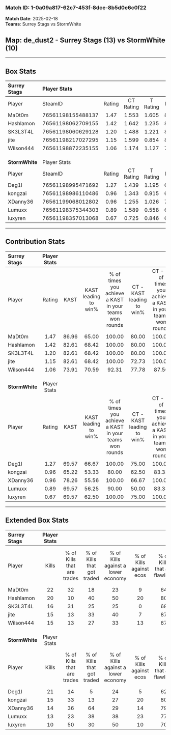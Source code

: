 ### Match ID: 1-0a09a817-62c7-453f-8dce-8b5d0e6c0f22  
**Match Date**: 2025-02-18  
**Teams**: Surrey Stags vs StormWhite  

## **Map**: de_dust2 - Surrey Stags (13) vs StormWhite (10)  
---  

## Box Stats  

| **Surrey Stags** | Player Stats      |        |           |          |       |      |       |         |        |      |     |
| :- | :- | :-: | :-: | :-: | :-: | :-: | :-: | :-: | :-: | :-: | :-: |
| Player           | SteamID           | Rating | CT Rating | T Rating | KAST  | ADR  | Kills | Assists | Deaths | K/D  | HS% |
| MaDt0m           | 76561198155488137 |  1.47  |   1.553   |  1.605   | 86.96 | 77.8 |  22   |    5    |   14   | 1.57 | 50  |
| Hashlamon        | 76561198062709155 |  1.42  |   1.642   |  1.235   | 82.61 | 97.1 |  20   |    5    |   14   | 1.43 | 75  |
| SK3L3T4L         | 76561198060629128 |  1.20  |   1.488   |  1.221   | 82.61 | 81.7 |  16   |    4    |   15   | 1.07 | 81  |
| jite             | 76561198217027295 |  1.15  |   1.599   |  0.854   | 82.61 | 71.3 |  15   |    4    |   14   | 1.07 | 20  |
| Wilson444        | 76561198872235155 |  1.06  |   1.174   |  1.127   | 73.91 | 81.8 |  15   |    6    |   17   | 0.88 | 66  |
|                  |                   |        |           |          |       |      |       |         |        |      |     |
|                  |                   |        |           |          |       |      |       |         |        |      |     |
|                  |                   |        |           |          |       |      |       |         |        |      |     |
| **StormWhite**   | Player Stats      |        |           |          |       |      |       |         |        |      |     |
| Player           | SteamID           | Rating | CT Rating | T Rating | KAST  | ADR  | Kills | Assists | Deaths | K/D  | HS% |
| Deg1l            | 76561198995471692 |  1.27  |   1.439   |  1.195   | 69.57 | 75.2 |  21   |    5    |   15   | 1.40 | 42  |
| kongzai          | 76561198986110486 |  0.96  |   1.343   |  0.915   | 65.22 | 72.3 |  15   |    6    |   17   | 0.88 | 60  |
| XDanny36         | 76561199068012802 |  0.96  |   1.255   |  1.026   | 78.26 | 74.3 |  14   |    7    |   20   | 0.70 | 42  |
| Lumuxx           | 76561198375344303 |  0.89  |   1.589   |  0.558   | 69.57 | 69.2 |  13   |    6    |   18   | 0.72 | 61  |
| luxyren          | 76561198357013068 |  0.67  |   0.725   |  0.846   | 69.57 | 45.5 |  10   |    5    |   19   | 0.53 | 30  |
---  

## Contribution Stats  

| **Surrey Stags** | Player Stats |       |                      |                                                        |                           |                                                             |                          |                                                            |
| :- | :-: | :-: | :-: | :-: | :-: | :-: | :-: | :-: |
| Player           |    Rating    | KAST  | KAST leading to win% | % of times you achieve a KAST in your teams won rounds | CT - KAST leading to win% | CT - % of times you achieve a KAST in your teams won rounds | T - KAST leading to win% | T - % of times you achieve a KAST in your teams won rounds |
| MaDt0m           |     1.47     | 86.96 |        65.00         |                         100.00                         |           80.00           |                           100.00                            |          50.00           |                           100.00                           |
| Hashlamon        |     1.42     | 82.61 |        68.42         |                         100.00                         |           80.00           |                           100.00                            |          55.56           |                           100.00                           |
| SK3L3T4L         |     1.20     | 82.61 |        68.42         |                         100.00                         |           80.00           |                           100.00                            |          55.56           |                           100.00                           |
| jite             |     1.15     | 82.61 |        68.42         |                         100.00                         |           72.73           |                           100.00                            |          62.50           |                           100.00                           |
| Wilson444        |     1.06     | 73.91 |        70.59         |                         92.31                          |           77.78           |                            87.50                            |          62.50           |                           100.00                           |
|                  |              |       |                      |                                                        |                           |                                                             |                          |                                                            |
|                  |              |       |                      |                                                        |                           |                                                             |                          |                                                            |
|                  |              |       |                      |                                                        |                           |                                                             |                          |                                                            |
| **StormWhite**   | Player Stats |       |                      |                                                        |                           |                                                             |                          |                                                            |
| Player           |    Rating    | KAST  | KAST leading to win% | % of times you achieve a KAST in your teams won rounds | CT - KAST leading to win% | CT - % of times you achieve a KAST in your teams won rounds | T - KAST leading to win% | T - % of times you achieve a KAST in your teams won rounds |
| Deg1l            |     1.27     | 69.57 |        66.67         |                         100.00                         |           75.00           |                           100.00                            |          57.14           |                           100.00                           |
| kongzai          |     0.96     | 65.22 |        53.33         |                         80.00                          |           62.50           |                            83.33                            |          42.86           |                           75.00                            |
| XDanny36         |     0.96     | 78.26 |        55.56         |                         100.00                         |           66.67           |                           100.00                            |          44.44           |                           100.00                           |
| Lumuxx           |     0.89     | 69.57 |        56.25         |                         90.00                          |           50.00           |                            83.33                            |          66.67           |                           100.00                           |
| luxyren          |     0.67     | 69.57 |        62.50         |                         100.00                         |           75.00           |                           100.00                            |          50.00           |                           100.00                           |
---  

## Extended Box Stats  

| **Surrey Stags** | Player Stats |                            |                            |                                    |                         |                              |                                 |        |                             |                                     |                          |                               |                            |
| :- | :-: | :-: | :-: | :-: | :-: | :-: | :-: | :-: | :-: | :-: | :-: | :-: | :-: |
| Player           |    Kills     | % of Kills that are trades | % of Kills that got traded | % of Kills against a lower economy | % of Kills against ecos | % of Kills that are flawless | % of Kills that are close duels | Deaths | % of Deaths that get traded | % of Deaths against a lower economy | % of Deaths against ecos | % of Deaths that are flawless | % of Deaths that are close |
| MaDt0m           |      22      |             32             |             18             |                 23                 |            9            |              64              |                9                |   14   |             29              |                 29                  |            7             |              71               |             7              |
| Hashlamon        |      20      |             10             |             40             |                 50                 |           20            |              80              |                5                |   14   |              7              |                 21                  |            7             |              57               |             0              |
| SK3L3T4L         |      16      |             31             |             25             |                 25                 |            0            |              69              |                0                |   15   |             47              |                 20                  |            7             |              67               |             13             |
| jite             |      15      |             13             |             33             |                 40                 |            7            |              87              |                0                |   14   |             29              |                 36                  |            7             |              86               |             0              |
| Wilson444        |      15      |             13             |             27             |                 33                 |           13            |              67              |                0                |   17   |             24              |                 24                  |            6             |              71               |             12             |
|                  |              |                            |                            |                                    |                         |                              |                                 |        |                             |                                     |                          |                               |                            |
|                  |              |                            |                            |                                    |                         |                              |                                 |        |                             |                                     |                          |                               |                            |
|                  |              |                            |                            |                                    |                         |                              |                                 |        |                             |                                     |                          |                               |                            |
| **StormWhite**   | Player Stats |                            |                            |                                    |                         |                              |                                 |        |                             |                                     |                          |                               |                            |
| Player           |    Kills     | % of Kills that are trades | % of Kills that got traded | % of Kills against a lower economy | % of Kills against ecos | % of Kills that are flawless | % of Kills that are close duels | Deaths | % of Deaths that get traded | % of Deaths against a lower economy | % of Deaths against ecos | % of Deaths that are flawless | % of Deaths that are close |
| Deg1l            |      21      |             14             |             5              |                 24                 |            5            |              62              |                0                |   15   |             20              |                 20                  |            7             |              80               |             0              |
| kongzai          |      15      |             33             |             13             |                 27                 |           20            |              80              |               13                |   17   |             18              |                 18                  |            0             |              76               |             12             |
| XDanny36         |      14      |             36             |             64             |                 29                 |           14            |              79              |                7                |   20   |             35              |                 20                  |            0             |              55               |             5              |
| Lumuxx           |      13      |             23             |             38             |                 38                 |           23            |              77              |               15                |   18   |             39              |                 17                  |            0             |              67               |             0              |
| luxyren          |      10      |             50             |             30             |                 50                 |           10            |              70              |                0                |   19   |             26              |                 21                  |            0             |              89               |             0              |
